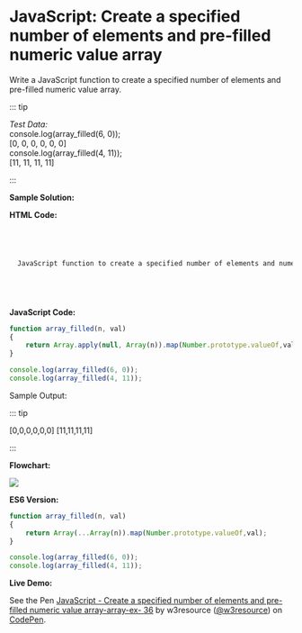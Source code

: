 # JavaScript: Create a specified number of elements and pre-filled numeric value array

Write a JavaScript function to create a specified number of elements and pre-filled numeric value array.

::: tip

_Test Data:_  
console.log(array_filled(6, 0));  
\[0, 0, 0, 0, 0, 0\]  
console.log(array_filled(4, 11));  
\[11, 11, 11, 11\]

:::

**Sample Solution:**

**HTML Code:**

```html



  
  JavaScript function to create a specified number of elements and numeric value filled array






```

**JavaScript Code:**

```javascript
function array_filled(n, val)
{
    return Array.apply(null, Array(n)).map(Number.prototype.valueOf,val);
}

console.log(array_filled(6, 0));
console.log(array_filled(4, 11));

```

Sample Output:

::: tip

\[0,0,0,0,0,0\]
\[11,11,11,11\]

:::

**Flowchart:**

![](https://www.w3resource.com/w3r_images/javascript-array-exercise-36.png)  

**ES6 Version:**

```javascript
function array_filled(n, val)
{
    return Array(...Array(n)).map(Number.prototype.valueOf,val);
}

console.log(array_filled(6, 0));
console.log(array_filled(4, 11));

```

**Live Demo:**

<section class="expand-codepen"><p data-height="380" data-theme-id="dark" data-slug-hash="xXreWw" data-default-tab="js,result" data-user="w3resource" data-embed-version="2" data-pen-title="JavaScript - Create a specified number of elements and pre-filled numeric value array-array-ex- 36" data-editable="true" class="codepen">See the Pen <a href="https://codepen.io/w3resource/pen/xXreWw/">JavaScript - Create a specified number of elements and pre-filled numeric value array-array-ex- 36</a> by w3resource (<a href="https://codepen.io/w3resource">@w3resource</a>) on <a href="https://codepen.io">CodePen</a>.</p><codepen></codepen></section>